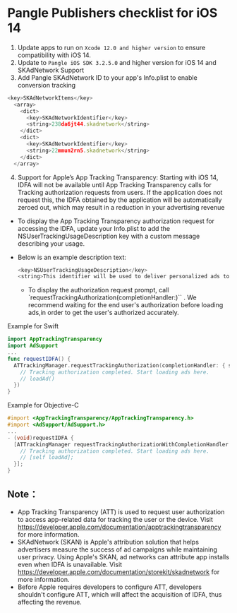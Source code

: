 # Pangle Publishers checklist for iOS 14

1. Update apps to run on `Xcode 12.0 and higher version` to ensure compatibility with iOS 14.
2. Update to `Pangle iOS SDK 3.2.5.0` and higher version for iOS 14 and SKAdNetwork Support
3. Add Pangle SKAdNetwork ID to your app's Info.plist to enable conversion tracking

```javascript
<key>SKAdNetworkItems</key>
  <array>
    <dict>
      <key>SKAdNetworkIdentifier</key>
      <string>238da6jt44.skadnetwork</string>
    </dict>
    <dict>
      <key>SKAdNetworkIdentifier</key>
      <string>22mmun2rn5.skadnetwork</string>
    </dict>
  </array>
```


4. Support for Apple’s App Tracking Transparency: Starting with iOS 14, IDFA will not be available until App Tracking Transparency calls for Tracking authorization requests from users. If the application does not request this, the IDFA obtained by the application will be automatically zeroed out, which may result in a reduction in your advertising revenue
  - To display the App Tracking Transparency authorization request for accessing the IDFA, update your Info.plist to add the NSUserTrackingUsageDescription key with a custom message describing your usage.
  - Below is an example description text:

    ```javascript
    <key>NSUserTrackingUsageDescription</key>
    <string>This identifier will be used to deliver personalized ads to you</string>
    ```

    - To display the authorization request prompt, call `requestTrackingAuthorization(completionHandler:)`` . We recommend waiting for the end user's authorization before loading ads,in order to get the user's authorized accurately.

Example for Swift

```swift
import AppTrackingTransparency
import AdSupport
...
func requestIDFA() {
  ATTrackingManager.requestTrackingAuthorization(completionHandler: { status in
    // Tracking authorization completed. Start loading ads here.
    // loadAd()
  })
}
```

Example for Objective-C

```objective-c
#import <AppTrackingTransparency/AppTrackingTransparency.h>
#import <AdSupport/AdSupport.h>
...
- (void)requestIDFA {
  [ATTrackingManager requestTrackingAuthorizationWithCompletionHandler:^(ATTrackingManagerAuthorizationStatus status) {
    // Tracking authorization completed. Start loading ads here.
    // [self loadAd];
  }];
}
```


## Note：
- App Tracking Transparency (ATT) is used to request user authorization to access app-related data for tracking the user or the device. Visit https://developer.apple.com/documentation/apptrackingtransparency for more information.
- SKAdNetwork (SKAN) is Apple's attribution solution that helps advertisers measure the success of ad campaigns while maintaining user privacy. Using Apple's SKAN, ad networks can attribute app installs even when IDFA is unavailable. Visit https://developer.apple.com/documentation/storekit/skadnetwork for more information.
- Before Apple requires developers to configure ATT, developers shouldn't configure ATT, which will affect the acquisition of IDFA, thus affecting the revenue.
